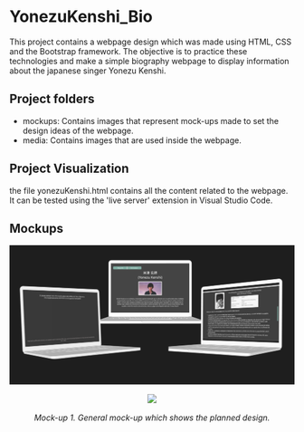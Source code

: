 # YonezuKenshi_Bio
This project contains a webpage design which was made using HTML, CSS and the Bootstrap framework. The objective is to practice these technologies and make a simple biography webpage to display information about the japanese singer Yonezu Kenshi.

## Project folders
* mockups: Contains images that represent mock-ups made to set the design ideas of the webpage.
* media: Contains images that are used inside the webpage.

## Project Visualization
the file yonezuKenshi.html contains all the content related to the webpage. It can be tested using the 'live server' extension in Visual Studio Code.

## Mockups
![General mock-up](https://github.com/fai-aher/YonezuKenshi_Bio/blob/main/mockups/general_mockup_laptop.png "General mock-up which shows the planned design.")
<div align="center">
  <img src="https://github.com/fai-aher/YonezuKenshi_Bio/blob/main/mockups/general_mockup_laptop.png alt="  width="500">
  <p><em>Mock-up 1. General mock-up which shows the planned design.</em></p>
</div>

